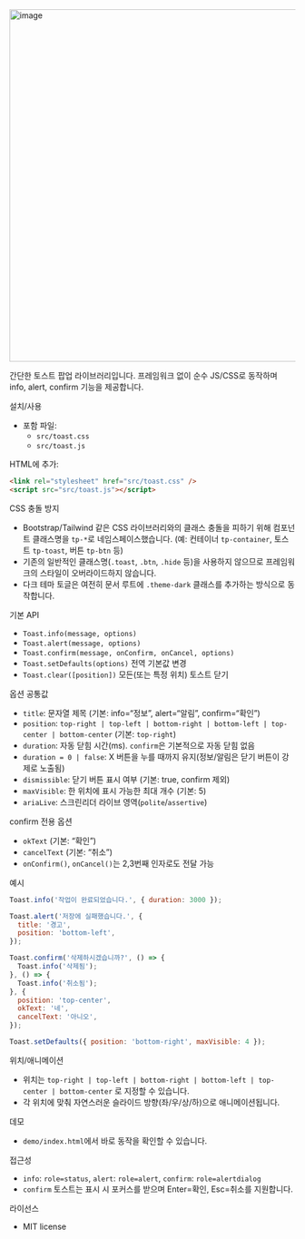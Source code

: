 <img width="1272" height="621" alt="image" src="https://github.com/user-attachments/assets/d0da16f3-993c-4298-95dd-8282d5babcc2" />

간단한 토스트 팝업 라이브러리입니다. 프레임워크 없이 순수 JS/CSS로 동작하며 info, alert, confirm 기능을 제공합니다.

설치/사용

- 포함 파일:
  - `src/toast.css`
  - `src/toast.js`

HTML에 추가:

```html
<link rel="stylesheet" href="src/toast.css" />
<script src="src/toast.js"></script>
```

CSS 충돌 방지

- Bootstrap/Tailwind 같은 CSS 라이브러리와의 클래스 충돌을 피하기 위해 컴포넌트 클래스명을 `tp-*`로 네임스페이스했습니다. (예: 컨테이너 `tp-container`, 토스트 `tp-toast`, 버튼 `tp-btn` 등)
- 기존의 일반적인 클래스명(`.toast`, `.btn`, `.hide` 등)을 사용하지 않으므로 프레임워크의 스타일이 오버라이드하지 않습니다.
- 다크 테마 토글은 여전히 문서 루트에 `.theme-dark` 클래스를 추가하는 방식으로 동작합니다.

기본 API

- `Toast.info(message, options)`
- `Toast.alert(message, options)`
- `Toast.confirm(message, onConfirm, onCancel, options)`
- `Toast.setDefaults(options)` 전역 기본값 변경
- `Toast.clear([position])` 모든(또는 특정 위치) 토스트 닫기

옵션 공통값

- `title`: 문자열 제목 (기본: info=“정보”, alert=“알림”, confirm=“확인”)
- `position`: `top-right | top-left | bottom-right | bottom-left | top-center | bottom-center` (기본: `top-right`)
- `duration`: 자동 닫힘 시간(ms). `confirm`은 기본적으로 자동 닫힘 없음
- `duration = 0 | false`: X 버튼을 누를 때까지 유지(정보/알림은 닫기 버튼이 강제로 노출됨)
- `dismissible`: 닫기 버튼 표시 여부 (기본: true, confirm 제외)
- `maxVisible`: 한 위치에 표시 가능한 최대 개수 (기본: 5)
- `ariaLive`: 스크린리더 라이브 영역(`polite`/`assertive`)

confirm 전용 옵션

- `okText` (기본: “확인”)
- `cancelText` (기본: “취소”)
- `onConfirm()`, `onCancel()`는 2,3번째 인자로도 전달 가능

예시

```js
Toast.info('작업이 완료되었습니다.', { duration: 3000 });

Toast.alert('저장에 실패했습니다.', {
  title: '경고',
  position: 'bottom-left',
});

Toast.confirm('삭제하시겠습니까?', () => {
  Toast.info('삭제됨');
}, () => {
  Toast.info('취소됨');
}, {
  position: 'top-center',
  okText: '네',
  cancelText: '아니오',
});

Toast.setDefaults({ position: 'bottom-right', maxVisible: 4 });
```

위치/애니메이션

- 위치는 `top-right | top-left | bottom-right | bottom-left | top-center | bottom-center` 로 지정할 수 있습니다.
- 각 위치에 맞춰 자연스러운 슬라이드 방향(좌/우/상/하)으로 애니메이션됩니다.

데모

- `demo/index.html`에서 바로 동작을 확인할 수 있습니다.

접근성

- `info`: `role=status`, `alert`: `role=alert`, `confirm`: `role=alertdialog`
- `confirm` 토스트는 표시 시 포커스를 받으며 Enter=확인, Esc=취소를 지원합니다.

라이선스

- MIT license
